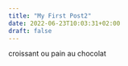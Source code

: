 ```yaml
---
title: "My First Post2"
date: 2022-06-23T10:03:31+02:00
draft: false
---
```



croissant ou pain au chocolat
